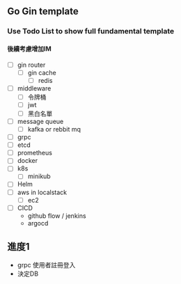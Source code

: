 ## Go Gin template

### Use Todo List to show full fundamental template
#### 後續考慮增加IM
- [ ] gin router
  - [ ] gin cache
    - [ ] redis

- [ ] middleware
  - [ ] 令牌桶
  - [ ] jwt
  - [ ] 黑白名單
- [ ] message queue
  - [ ] kafka or rebbit mq
- [ ] grpc
- [ ] etcd
- [ ] prometheus
- [ ] docker
- [ ] k8s
  - [ ] minikub
- [ ] Helm
- [ ] aws in localstack
  - [ ] ec2
- [ ] CICD
  - github flow / jenkins
  - argocd

## 進度1
- grpc 使用者註冊登入
- 決定DB
